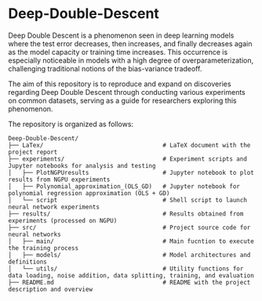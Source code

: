 # Deep-Double-Descent
Deep Double Descent is a phenomenon seen in deep learning models where the test error decreases, then increases, and finally decreases again as the model capacity or training time increases. This occurrence is especially noticeable in models with a high degree of overparameterization, challenging traditional notions of the bias-variance tradeoff.

The aim of this repository is to reproduce and expand on discoveries regarding Deep Double Descent through conducting various experiments on common datasets, serving as a guide for researchers exploring this phenomenon.

The repository is organized as follows:

```plaintext
Deep-Double-Descent/  
├── LaTex/                                  # LaTeX document with the project report  
├── experiments/                            # Experiment scripts and Jupyter notebooks for analysis and testing
│   ├── PlotNGPUresults                     # Jupyter notebook to plot results from NGPU experiments  
│   ├── Polynomial_approximation_(OLS_GD)   # Jupyter notebook for polynomial regression approximation (OLS + GD)
│   └── script                              # Shell script to launch neural network experiments 
├── results/                                # Results obtained from experiments (processed on NGPU)  
├── src/                                    # Project source code for neural networks
│   ├── main/                               # Main fucntion to execute the training process 
│   ├── models/                             # Model architectures and definitions
│   └── utils/                              # Utility functions for data loading, noise addition, data splitting, training, and evaluation
├── README.md                               # README with the project description and overview   
